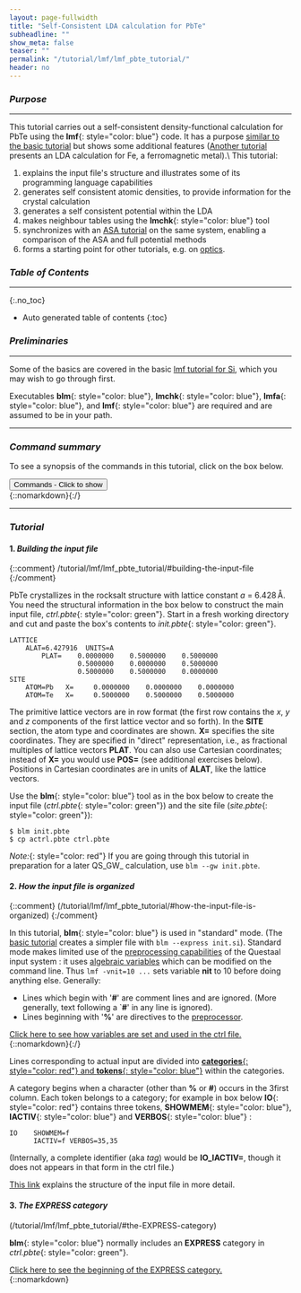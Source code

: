```yaml
---
layout: page-fullwidth
title: "Self-Consistent LDA calculation for PbTe"
subheadline: ""
show_meta: false
teaser: ""
permalink: "/tutorial/lmf/lmf_pbte_tutorial/"
header: no
---
```


### _Purpose_
_____________________________________________________________

This tutorial carries out a self-consistent density-functional calculation for PbTe using the **lmf**{: style="color: blue"} code.
It has a purpose [similar to the basic tutorial](/tutorial/lmf/lmf_tutorial/) but shows some additional features
([Another tutorial](/tutorial/gw/qsgw_fe/) presents an LDA calculation for Fe, a ferromagnetic metal).\\
This tutorial:

1. explains the input file's structure and illustrates some of its programming language capabilities
2. generates self consistent atomic densities, to provide information for the crystal calculation
3. generates a self consistent potential within the LDA
5. makes neighbour tables using the **lmchk**{: style="color: blue"} tool
5. synchronizes with an [ASA tutorial](/tutorial/asa/lm_pbte_tutorial/) on the same system, enabling a comparison of the ASA and full potential methods
6. forms a starting point for other tutorials, e.g. on [optics](/tutorial/application/optics).

### _Table of Contents_
_____________________________________________________________

{:.no_toc}
*  Auto generated table of contents
{:toc}


### _Preliminaries_
_____________________________________________________________

Some of the basics are covered in the basic [lmf tutorial for Si](/tutorial/lmf/lmf_tutorial/), which you may wish to go through first.

Executables **blm**{: style="color: blue"}, **lmchk**{: style="color: blue"}, **lmfa**{: style="color: blue"}, and **lmf**{: style="color: blue"} are required and are assumed to be in your path.

_____________________________________________________________

### _Command summary_

To see a synopsis of the commands in this tutorial, click on the box below.

<div onclick="elm = document.getElementById('1'); if(elm.style.display == 'none') elm.style.display = 'block'; else elm.style.display = 'none';"><button type="button" class="button tiny radius">Commands - Click to show</button></div>
{::nomarkdown}<div style="display:none;margin:0px 25px 0px 25px;"id="1">{:/}

[Make an input file:](/tutorial/lmf/lmf_pbte_tutorial/#building-the-input-file)

~~~
nano init.pbte
blm init.pbte                                 #makes template actrl.pbte and site.pbte
cp actrl.pbte ctrl.pbte
~~~

[Free atomic density and basis parameters](/tutorial/lmf/lmf_pbte_tutorial/#initial-setup-free-atomic-density-and-parameters-for-basis)

~~~
lmfa ctrl.pbte                                #use lmfa to make basp file, atm file and to get gmax
cp basp0.pbte basp.pbte                       #copy basp0 to recognised basp prefix
lmfa ctrl.pbte                                #remake atomic density with updated valence-core partitioning
~~~

[Self-consistency:](/tutorial/lmf/lmf_pbte_tutorial/#self-consistency)

~~~
lmf ctrl.pbte -vnkabc=6 -vgmax=7.8
~~~

{::nomarkdown}</div>{:/}

____________________________________________________________

### _Tutorial_

#### 1. _Building the input file_
{::comment}
/tutorial/lmf/lmf_pbte_tutorial/#building-the-input-file
{:/comment}

PbTe crystallizes in the rocksalt structure with lattice constant _a_ = 6.428&thinsp;&#x212B;. You need the structural information in the box below to construct the main input file,
_ctrl.pbte_{: style="color: green"}. Start in a fresh working directory and cut and paste the box's contents to _init.pbte_{: style="color: green"}.

    LATTICE
	    ALAT=6.427916  UNITS=A
            PLAT=    0.0000000    0.5000000    0.5000000
                     0.5000000    0.0000000    0.5000000
                     0.5000000    0.5000000    0.0000000
    SITE
		ATOM=Pb   X=     0.0000000    0.0000000    0.0000000
		ATOM=Te   X=     0.5000000    0.5000000    0.5000000

The primitive lattice vectors are in row format (the first row contains the _x_, _y_ and _z_ components of the first lattice vector and so forth). In the **SITE** section, the atom type and coordinates are shown. **X=** specifies the site coordinates.  They are specified in "direct" representation, i.e., as fractional multiples of lattice vectors **PLAT**.  You can also use Cartesian coordinates; instead of **X=** you would use **POS=** (see additional exercises below).  Positions in Cartesian coordinates are in units of **ALAT**, like the lattice vectors.

Use the **blm**{: style="color: blue"} tool as in the box below to create the input file (_ctrl.pbte_{: style="color: green"}) and the site file (_site.pbte_{: style="color: green"}):

    $ blm init.pbte
    $ cp actrl.pbte ctrl.pbte

_Note:_{: style="color: red"} If you are going through this tutorial in preparation for a later QS_GW_ calculation,
use `blm --gw init.pbte`.


#### 2. _How the input file is organized_
{::comment}
(/tutorial/lmf/lmf_pbte_tutorial/#how-the-input-file-is-organized)
{:/comment}

In this tutorial, **blm**{: style="color: blue"} is used in "standard" mode. (The [basic tutorial](/tutorial/lmf/lmf_tutorial/)
creates a simpler file with `blm --express init.si`).
Standard mode makes limited use of the [preprocessing capabilities](/docs/input/inputfile/#preprocessor) of the Questaal input system :
it uses [algebraic variables](/docs/input/preprocessor/#variables) which can be modified on the command line.
Thus `lmf -vnit=10 ...` sets variable **nit** to 10 before doing anything else.  Generally:

* Lines which begin with '**#**' are comment lines and are ignored. (More generally, text following a `**#**' in any line is ignored).
* Lines beginning with '**%**' are directives to the [preprocessor](/docs/input/preprocessor/).

<div onclick="elm = document.getElementById('variablesexplained'); if(elm.style.display == 'none') elm.style.display = 'block'; else elm.style.display = 'none';">
<span style="text-decoration:underline;">Click here to see how variables are set and used in the ctrl file.</span>
</div>{::nomarkdown}<div style="display:none;padding:0px;" id="variablesexplained">{:/}

The beginning of the ctrl file generated by **blm**{: style="color: blue"} should look like the following:

~~~
# Variables entering into expressions parsed by input
% const nit=10
% const met=5
% const so=0 nsp=so?2:1
% const lxcf=2 lxcf1=0 lxcf2=0     # for PBE use: lxcf=0 lxcf1=101 lxcf2=130
% const pwmode=0 pwemax=3          # Use pwmode=1 or 11 to add APWs
% const nkabc=0 gmax=0
~~~

**% const** tells the proprocessor that it is declaring one or more variables.  **nit**, **met**, etc,  used in expressions later on.
The parser interprets the contents of brackets **{...}** as [algebraic expressions](/docs/input/preprocessor/#expression-substitution):
The contents of **{...}** is evaluated and the numerical result is substituted for it.
Expression substitution works for input lines proper, and also in the directives.

For example this line

    metal=  {met}                    # Management of k-point integration weights in metals

becomes

    metal=  5

because **met** is a numerical expression (admittedly a trivial one).  It evaluates to 5 because **met** is declared as an algebraic variable and assigned value 5 near the top of the ctrl file.  The advantage is that you can do algebra in the input file, and you can also re-assign values to variables from the command line, as we will see shortly.

{::nomarkdown}</div>{:/}

Lines corresponding to actual input are divided into
[**categories**{: style="color: red"} and **tokens**{: style="color: blue"}](/docs/input/inputfile/#tags-categories-and-tokens) within the
categories.

A category begins when a character (other than **%** or **#**) occurs in the
3first column.  Each token belongs to a category; for example in box below **IO**{: style="color: red"} contains three tokens,
**SHOWMEM**{: style="color: blue"}, **IACTIV**{: style="color: blue"} and **VERBOS**{: style="color: blue"} :

    IO    SHOWMEM=f
          IACTIV=f VERBOS=35,35

(Internally, a complete identifier (aka _tag_) would be **IO_IACTIV=**, though it does not appears in that form in the ctrl file.)

[This link](/docs/input/inputfile/#input-file-structure) explains the structure of the input file in more detail.

####  3. _The **EXPRESS** category_
(/tutorial/lmf/lmf_pbte_tutorial/#the-EXPRESS-category)

**blm**{: style="color: blue"} normally includes an **EXPRESS** category in _ctrl.pbte_{: style="color: green"}.

<div onclick="elm = document.getElementById('express'); if(elm.style.display == 'none') elm.style.display = 'block'; else elm.style.display = 'none';">
<span style="text-decoration:underline;">Click here to see the beginning of the EXPRESS category.</span>
</div>{::nomarkdown}<div style="display:none;padding:0px;" id="express">{:/}

{::comment}
<div onclick="elm = document.getElementById('express'); if(elm.style.display == 'none') elm.style.display = 'block'; else elm.style.display = 'none';">Click here
to see the beginning of the EXPRESS category.</div>
{::nomarkdown}<div style="display:none;padding:0px;" id="express">{:/}
{:/comment}

~~~
EXPRESS
# Lattice vectors and site positions
  file=   site

# Basis set
  gmax=   {gmax}                   # PW cutoff for charge density
  autobas[pnu=1 loc=1 lmto=5 mto=4 gw=0]
~~~

{::nomarkdown}</div>{:/}

Tags in the **EXPRESS** category are effectively
aliases for tags in other categories, e.g. **EXPRESS_gmax** corresponds to
the same input as **HAM_GMAX**.  If you put a tag into **EXPRESS**, it will
be read there and ignored in its usual location; thus in this instance adding **GMAX**
to the **HAM** category would have no effect.

The purpose of **EXPRESS** is to simplify the input file,
collecting the most commonly used tags in one place.

####  4. _Determining what input an executable seeks_
{::comment}
(/tutorial/lmf/lmf_pbte_tutorial/#determining-what-input-an-executable-seeks)
{:/comment}

Executables accept input from two primary streams : tags in the ctrl file and additional information through command-line switches.
Each executable reads its own particular set, though most executables share many tags in common.

Usuually an input file contains only a small subset of the tags an executable will try to read; defaults are used for the vast majority of tags.

There are four special modes designed to facilitate managing input files.  For definiteness consider the executable **lmfa**{: style="color: blue"}.

~~~
$ lmfa --input
$ lmfa --help
$ lmfa --showp
$ lmfa --show | lmfa --show=2
~~~

`--input` puts **lmfa**{: style="color: blue"} in a special mode.  It doesn't attempt to read anything; instead, it prints out a (large) table of all the tags it would try to read, including a brief description of the tag, and then exits.\\
See [here](/docs/input/inputfile/#help-with-finding-tokens) for further description.

`--help` performs a similar function for the command line arguments: it prints out a brief summary of arguments effective in the executable you are using.\\
See [annotated lmfa output](/docs/outputs/lmfa_output/#help-explained) for further description.

`--showp` reads the input through the preprocessor, prints out the preprocessed file, and exits.\\
See the [annotated lmf output](/docs/outputs/lmf_output/#preprocessors-transformation-of-the-input-file)
for a comparison of the pre- and post-processed forms of the input file in this tutorial.

`--show` tells **lmfa**{: style="color: blue"} to print out tags as it reads them (or the defaults it uses).\\
It is explained in the [annotated lmf output](/docs/outputs/lmf_output/#display-tags-parsed-in-the-input-file).

See [Table of Contents](/tutorial/lmf/lmf_pbte_tutorial#table-of-contents)

####  5. _Initial setup: free atomic density and parameters for basis_
{::comment}
/tutorial/lmf/lmf_pbte_tutorial/#initial-setup-free-atomic-density-and-parameters-for-basis
{:/comment}

To carry out a self-consistent calculation, we need to prepare the following.

1. Make a [self-consistent atomic density](/docs/outputs/lmfa_output/#self-consistent-density) for each species.
2. Fit the [density outside the augmentation radius](/docs/outputs/lmfa_output/#fitting-the-charge-density-outside-the-augmentation-radius)
   to analytic functions. **lmf**{: style="color: blue"} will [overlap atomic densities](/docs/outputs/lmf_output/#mattheis-construction) to make a starting trial density.\\
   Information about the augmented and interstitial parts of the density are written to file _atm.pbte_{: style="color: green"}.
3. Provide a reasonable estimate for the
   [gaussian smoothing radius <i>r<sub>s</sub></i> and hankel energy <i>&epsilon;</i>](/docs/code/smhankels/#differential-equation-for-smooth-hankel-functions))
   that fix the shape of the [smooth Hankel envelope functions](/tutorial/lmf/lmf_pbte_tutorial/#envelopes-explained)
   for _l_=0,&thinsp;1,&hellip;.  The _l_ cutoff is determined internally, depending on the setting of &thinsp;[**HAM\_AUTOBAS\_LMTO**](/docs/input/inputfile/#ham).\\
   These parameters are written to file _basp0.pbte_{: style="color: green"} as &thinsp;**RSMH**&thinsp; and &thinsp;**EH**.
4. Provide a reasonable estimate for boundary conditions that fix [linearization energies](/docs/package_overview/#linear-methods-in-band-theory), parameterized by the
   [logarithmic derivative parameter _P<sub>l</sub>_](/docs/code/asaoverview/#logderpar),
   aka the "continuous principal quantum number."\\
   These parameters are written to _basp0.pbte_{: style="color: green"} as &thinsp;**P**.
5. Decide on which shallow cores should be included as [local orbitals](/tutorial/lmf/lmf_pbte_tutorial/#local-orbitals).\\
   Local orbitals are written _basp0.pbte_{: style="color: green"} as nonzero values of &thinsp;**PZ**.
6. Supply an [estimate](/tutorial/lmf/lmf_pbte_tutorial/#estimate-for-gmax) for the interstitial density plane wave cutoff **GMAX**.

**lmfa**{: style="color: blue"} is a tool that will provide all of this information automatically.  It will write atomic density information
to _atm.pbte_{: style="color: green"} and basis set information to template _basp0.pbte_{: style="color: green"}.  The Questaal suite reads
from _basp.pbte_{: style="color: green"}, but **lmfa**{: style="color: blue"} writes to basp0 to avoid overwriting a file you may want to
preserve.  You can edit _basp.pbte_{: style="color: green"} and customize the basis set.

As a first step, do:

~~~
$ lmfa ctrl.pbte                                #use lmfa to make basp file, atm file and to get gmax
$ cp basp0.pbte basp.pbte                       #copy basp0 to recognised basp prefix
~~~

#####  5.1 Local orbitals
{::comment}
(/tutorial/lmf/lmf_pbte_tutorial/#local-orbitals)
{:/comment}

Part of **lmfa**{: style="color: blue"}'s function is to identify _local orbitals_ that
[extend the linear method](/docs/package_overview/#linear-methods-in-band-theory).  Linear methods are reliable only over a limited energy
window; certain elements may require an extension to the linear approximation for accurate calculations.  This is accomplished with
[local orbitals](/docs/package_overview/#linear-methods-in-band-theory).  **lmfa**{: style="color: blue"} will automatically look for atomic
levels which, if certain criteria are satisfied it designates as a local orbital, and includes this information in the basp0 file.
The [annotated lmfa output](/docs/outputs/lmfa_output/#lo-explained) explains how **lmfa**{: style="color: blue"} analyzes core states for
local orbitals.

{::comment}
<div onclick="elm = document.getElementById('localorbitals'); if(elm.style.display == 'none') elm.style.display = 'block'; else elm.style.display = 'none';">
<span style="text-decoration:underline;">Click here for a description of how local orbitals are specified.</span>
</div>{::nomarkdown}<div style="display:none;padding:0px;" id="localorbitals">{:/}
{:/comment}

<div class="dropButtonMid" onclick="dropdown( this );">Click here for a brief description of the linear method and its extension using local orbitals.</div>
{::nomarkdown}<div class="dropContent">{:/}

Inspect _basp.pbte_{: style="color: green"}.  Note in particular this text connected with the Pb atom:

~~~
    PZ= 0 0 15.934
~~~

(The same information can be supplied in the input file,
through [**SPEC\_ATOM\_PZ**](/docs/input/inputfile/#spec-cat).)

**lmfa**{: style="color: blue"} is suggesting that the Pb 5_d_ state is shallow enough that it be included in the valence.  Since this state
is far removed from the fermi level, we would badly cover the hilbert space spanned by Pb 6_d_ state were we to use Pb 5_d_ as the valence partial
wave. (In a linear method you are allowed to choose a single energy to construct the partial wave; it is
usually the "valence" state, which is near the Fermi level.)

This problem is resolved with local orbitals : these are partials wave at an energy far removed from the Fermi level.
The three numbers following **PZ**
correspond to specifications for local orbitals in the _s_, _p_, and _d_ channels.  Zero indicates "no local orbital;"
there is only a _d_ orbital here.

**15.934** is actually a compound of **10** and the "[continuous principal quantum number](/docs/code/asaoverview/#augmentation-sphere-boundary-conditions-and-continuous-principal-quantum-numbers)"
**5.934**. The 10's digit tells **lmf**{: style="color: blue"}
to use an "enhanced" local orbital as opposed to the usual variety found in most
density-functional codes.  Enhanced orbitals append a tail so that the
density from the orbital spills into the interstitial.
You can specify a "traditional" local orbital by omitting the 10, but this kind is more accurate, and there is no advantage to doing so.

The continuous principal quantum number (**5.934**) specifies the [number of nodes and boundary
condition](/docs/code/asaoverview/#augmentation-sphere-boundary-conditions-and-continuous-principal-quantum-numbers).  The large fractional part
of _P_ is [large for core states](/docs/code/asaoverview/#continuous-principal-quantum-number-for-core-levels-and-free-electrons), typically
around 0.93 for shallow cores.  **lmfa**{: style="color: blue"} determines the proper value for the atomic potential.  In the
self-consistency cycle the potential will change and **lmf**{: style="color: blue"} will update this value.

**lmfa**{: style="color: blue"} automatically selects the valence-core partitioning; the information is given in _basp.pbte_{: style="color: green"}.
You can set the partitioning manually by editing this file.

_Note:_{: style="color: red"} high-lying states can also be included as local orbitals; they improve on the hilbert
space far above the Fermi level. In the LDA they are rarely needed and **lmfa**{: style="color: blue"} will not add them
to the _basp.pbte_{: style="color: green"}.  But they can sometimes be important in _GW_ calculations, since in contrast to
the LDA, unoccupied states also contribute to the potential.

{::nomarkdown}</div>{:/}

##### 5.2 Valence-core partitioning of the free atomic density
{::comment}
/tutorial/lmf/lmf_pbte_tutorial/#valence-core-partitioning-of-the-free-atomic-density
{:/comment}

After _basp.pbte_{: style="color: green"} has been modified, you must run **lmfa**{: style="color: blue"} a second time:

~~~
$ lmfa ctrl.pbte
~~~

This is necessary whenever the [valence-core partitioning changes]( /docs/outputs/lmfa_output/#self-consistent-density) through the addition or removal of a local orbital.
Even though **lmfa**{: style="color: blue"} writes the atomic to _atm.pbte_{: style="color: green"}, this file will change when
partitioning between core and valence will change with the introduction of local orbitals, as described next.
This is because core and valence densities are kept separately.


###### _Relativistic core levels_
{::comment}
/tutorial/lmf/lmf_pbte_tutorial/#relativistic-core-levels
{:/comment}

Normally **lmfa**{: style="color: blue"} determines the core levels and core density from
the scalar Dirac equation.  However there is an option to compute the core levels from the full Dirac equation.

{::comment}
<div onclick="elm = document.getElementById('diraccore'); if(elm.style.display == 'none') elm.style.display = 'block'; else elm.style.display = 'none';">
<span style="text-decoration:underline;">Click here for discussion about calculating core levels from the Dirac equation.</span>
</div>{::nomarkdown}<div style="display:none;padding:0px;" id="diraccore">{:/}
{:/comment}

<div class="dropButtonMid" onclick="dropdown( this );">Click here for discussion about calculating core levels from the Dirac equation.</div>
{::nomarkdown}<div class="dropContent">{:/}

Tag **HAM_REL** controls how the Questaal package manages different levels of relativistic treatment.
Run `lmfa --input` and look for **HAM_REL**.  You should see:

~~~
 HAM_REL                opt    i4       1,  1     default = 1
   0 for nonrelativistic Schr&ouml;dinger equation
   1 for scalar relativistic Schr&ouml;dinger equation
   2 for Dirac equation (ASA only for now)
   10s digit 1: compute core density with full Dirac equation
   10s digit 2: Like 1, but neglect coupling (1,2) pairs in 4-vector
~~~

Set **HAM_REL=11** to make **lmfa**{: style="color: blue"} calculate the core levels and core density with the full Dirac
equation.

You might want to see the core level eigenvalues; they can shift significantly relative to the scalar Dirac solution.
Also, _l_ is no longer a good quantum number so there can be multiple eigenvalues connected with
the scalar Dirac _l_.   To see these levels, invoke **lmfa**{: style="color: blue"}
with a sufficiently high verbosity.  In the present instance insert
**HAM REL=11** into _ctrl.pbte_{: style="color: green"} and do

~~~
$ lmfa --pr41 ctrl.pbte
~~~

You should see the following table:

~~~
 Dirac core levels:
 nl  chg    <ecore(S)>     <ecore(D)>     <Tcore(S)>     <Tcore(D)>   nre
 1s   2   -6461.412521   -6461.420614    9160.575645    9160.568216   439
 ec(mu)   -6461.420614   -6461.420614
 2s   2   -1154.772794   -1154.777392    2201.484620    2201.485036   473
 ec(mu)   -1154.777392   -1154.777392
 3s   2    -277.137428    -277.136313     700.148783     700.160432   501
 ec(mu)    -277.136313    -277.136313
 4s   2     -62.683976     -62.678557     231.671152     231.686270   531
 ec(mu)     -62.678557     -62.678557
 5s   2     -10.589828     -10.580503      60.826909      60.833608   567
 ec(mu)     -10.580503     -10.580503
 2p   6    -990.094400   -1001.984462    1702.510726    1772.365432   475
 ec(mu)    -948.389636   -1109.174115    -948.389636   -1109.174115    -948.389636    -948.389636
 3p   6    -229.993746    -232.623198     568.649082     585.156080   505
 ec(mu)    -220.667558    -256.534478    -220.667558    -256.534478    -220.667558    -220.667558
 4p   6     -47.246014     -47.902771     184.751871     189.523363   537
 ec(mu)     -44.969950     -53.768412     -44.969950     -53.768412     -44.969950     -44.969950
 5p   6      -6.300710      -6.422904      43.507054      44.670581   577
 ec(mu)      -5.869706      -7.529300      -5.869706      -7.529300      -5.869706      -5.869706
 3d  10    -182.032939    -182.146340     501.452676     502.171493   509
 ec(mu)    -179.091564    -186.728504    -179.091564    -186.728504    -179.091564    -186.728504    -179.091564    -186.728504    -179.091564    -179.091564
 4d  10     -29.432703     -29.453418     150.979227     151.198976   545
 ec(mu)     -28.796634     -30.438595     -28.796634     -30.438595     -28.796634     -30.438595     -28.796634     -30.438595     -28.796634     -28.796634
 5d  10      -1.566638      -1.562069      23.907636      23.945913   605
 ec(mu)      -1.485638      -1.676716      -1.485638      -1.676716      -1.485638      -1.676716      -1.485638      -1.676716      -1.485638      -1.485638
 4f  14      -9.755569      -9.751307     117.412788     117.457023   569
 ec(mu)      -9.592725      -9.962749      -9.592725      -9.962749      -9.592725      -9.962749      -9.592725      -9.962749      -9.592725      -9.962749      -9.592725      -9.962749      -9.592725      -9.592725

 qcore(SR) 78.000000  qcore(FR)  78.000000  rho(rmax)  0.00000
 sum ec :    -25841.9031 (SR)    -25934.9233 (FR) diff       -93.0203
 sum tc :     48113.1010 (SR)     48677.3220 (FR) diff       564.2210
~~~

The scalar Dirac Pb 5_d_ eigenvalue (**-1.566638 Ry**) gets split into 6 levels with energy **-1.485638 Ry** and four with
**-1.676716 Ry**.  The mean (**-1.56207 Ry**) is close to the scalar Dirac value.  In the absence of a magnetic field a
particular _l_ will split into two distinct levels with degeneracies 2_l_ and 2_l_+2, respectively.

The bottom part of the table shows how much the free atom's total energy changes as a consequence of the fully
relativistic Dirac treatment.

{::nomarkdown}</div>{:/}

##### 5.3 Automatic determination of basis set
{::comment}
/tutorial/lmf/lmf_pbte_tutorial/#automatic-determination-of-basis-set
{:/comment}

**lmfa**{: style="color: blue"} loops over each species, generating a [self-consistent density](/docs/outputs/lmfa_output/#self-consistent-density).

Given a density and corresponding potential, **lmfa**{: style="color: blue"} will construct some estimates for the basis set, namely the
generation of envelope function parameters **RSMH**&thinsp; and &thinsp;**EH** (and possibly **RSMH2**&thinsp; and &thinsp;**EH2**, depending
on the setting of [**HAM\_AUTOBAS\_MTO**](/docs/input/inputfile/#ham)), analyzing which cores should be promoted to local orbitals, and
reasonable estimates for the boundary condition of the partial wave that dete

{::nomarkdown} <a name="envelopes-explained"></a> {:/}
{::comment}
(/tutorial/lmf/lmf_pbte_tutorial/#envelopes-explained)
{:/comment}

Envelope functions
: The envelope functions ([smoothed Hankel functions](/docs/code/smhankels/)) are characterized by **RSMH** and **EH**.
**RSMH** is the Gaussian "smoothing radius" and approximately demarcates the transition between short-range behavior,
where the envelope varies as <i>r<sup>l</sup></i>, and asymptotic behavior where it decays exponentially with
decay length 1/<i>&kappa;<sub>l</sub></i>=1/&radic;<span style="text-decoration: overline">&minus;<i>&epsilon;<sub>l</sub></i></span>, where
<i>&epsilon;<sub>l</sub></i> is one of the **EH**. **lmfa**{: style="color: blue"} finds an estimate for **RSMH** and **EH** by fitting them
to the "interstitial" part of the atomic wave functions (the region outside the augmentation radius).
: Fitting the smooth Hankel function to the numerically tabulated exact function is usually quite accurate.  For Pb, the
error in the energy (estimated from the single particle sum) is is 0.00116 Ry --- very small on the scale of other errors.\\
The fitting process is described in more detail in the [annotated lmfa output](/docs/outputs/lmfa_output/#envelopes-explained).
: **lmf**{: style="color: blue"} requires **RSMH** and **EH**.  Those generated by **lmfa**{: style="color: blue"} are
reasonable, but unfortunately not optimal choices for the crystal, as explained in the [annotated lmfa
output](/docs/outputs/lmfa_output/#generating-basis-information). You can change them by hand, or optimize them with **lmf**{: style="color: blue"}'s
optimizing function, `--opt`.   To make an accurate basis, a second envelope function is added through **RSMH2** and **EH2**.
(**lmfa**{: style="color: blue"} automatically does this, depending on the setting of [**HAM\_AUTOBAS\_MTO**](/docs/input/inputfile/#ham)).
Alternatively you can add APW's to the basis.
For a detailed discussion on how to select the basis set, see [this tutorial](/tutorial/lmf/lmf_bi2te3_tutorial).\\
_Note:_{: style="color: red"} The new [Jigsaw Puzzle Orbital](/docs/code/jpos) basis is expected significantly improve on the accuracy of the existing Questaal basis.
High quality envelope functions are automatically constructed that continuously extrapolate the accurate augmented partial waves
smoothly into the interstitial; the kinetic energy of the envelope functions are continuous across the augmentation boundary.

{::nomarkdown} <a name="lo-explained"></a> {:/}
{::comment}
(/tutorial/lmf/lmf_pbte_tutorial/#lo-explained)
{:/comment}

Local orbitals
: **lmfa**{: style="color: blue"} searches for core states which are shallow enough to be treated as local orbitals,
using the core energy and charge spillout of the augmentation radius (**rmt**) as criteria; see [annotated lmfa output](/docs/outputs/lmfa_output/#lo-explained).
: When it was run for the first time, **lmfa**{: style="color: blue"} [singled out](/tutorial/lmf/lmf_pbte_tutorial/#local-orbitals) the Pb 5_d_ state, using
information from the table below taken from **lmfa**{: style="color: blue"}'s standard output.  Once local orbitals are specified **lmfa**{: style="color: blue"} is able to appropriately
partition the valence and core densities.  This is essential because the two densities are treated differently in the crystal code.
Refer to the [annotated lmfa output](/docs/outputs/lmfa_output/#lo-explained) for more details.

~~~
 Find local orbitals which satisfy E > -2 Ry  or  q(r>rmt) > 5e-3
 l=2  eval=-1.569  Q(r>rmt)=0.0078  PZ=5.934  Use: PZ=15.934
 l=3  eval=-9.796  Q(r>rmt)=3e-8  PZ=4.971  Use: PZ=0.000
~~~

{::nomarkdown} <a name="bc-explained"></a> {:/}
{::comment}
(/tutorial/lmf/lmf_pbte_tutorial/#bc-explained)
{:/comment}

Boundary conditions
: The free atomic wave function satisfies the boundary condition that the wave function decay as <i>r</i>&rarr;&infin;.
Thus, the value and slope of this function at **rmt** are determined by the asymptotic boundary condition.
This boundary condition is needed for fixing the [linearization energy](/docs/package_overview/#linear-methods-in-band-theory)
of the partial waves in the crystal code.
**lmfa**{: style="color: blue"} generates an estimate for this energy and encapsulates it into the
["continuous principal quantum number"](/docs/code/asaoverview/#logderpar),
saved as **P** in _basp0.pbte_{: style="color: green"} (normally **P** will updated in the
self-consistency cycle).\\
Refer to the [annotated lmfa output](/docs/outputs/lmfa_output/#envelopes-explained) for more details.

<i> </i>

##### 5.4 Fitting the interstital density
{::comment}
/tutorial/lmf/lmf_pbte_tutorial/#fitting-the-interstital-density
{:/comment}

**lmfa**{: style="color: blue"} fits valence and core densities to a linear combination of smooth Hankel functions.
This information will be used to overlap free-atomic densities to obtain a trial starting density.
This is explained in the [annotated lmfa output](/docs/outputs/lmfa_output/#fitting-the-charge-density-outside-the-augmentation-radius).

##### 5.5 Estimate for GMAX
{::comment}
(/tutorial/lmf/lmf_pbte_tutorial/#estimate-for-gmax)
{:/comment}

After looping over all species **lmfa**{: style="color: blue"} writes basis information to
_basp0.pbte_{: style="color: green"}, atomic charge density data to file
_atm.pbte_{: style="color: green"}, and exits with the following printout:

~~~
 FREEAT:  estimate HAM_GMAX from RSMH:  GMAX=4.3 (valence)  7.8 (local orbitals)
~~~

This is the _G_ cutoff **EXPRESS\_gmax** or [**HAM\_GMAX**](/docs/input/inputfile/#spec) that the ctrl file needs in the next section.  It determines the mesh spacing for the charge density.
Two values are printed, one determined from the shape of valence envelope functions (**4.3**) and, if local orbitals are present
the largest value found from their shape, as explained in the [annotated lmfa output](/docs/outputs/lmfa_output/#estimating-the-plane-wave-cutoff-gmax).

See [Table of Contents](/tutorial/lmf/lmf_pbte_tutorial#table-of-contents)

####  6. _Self consistency_
{::comment}
/tutorial/lmf/lmf_pbte_tutorial/#self-consistency
{:/comment}


We are almost ready to carry out a self-consistent calculation.
It proceeds in a manner [similar to the basic tutorial](/tutorial/lmf/lmf_tutorial/#tutorial).
Try the following:

~~~
$ lmf ctrl.pbte
~~~

**lmf**{: style="color: blue"} stops with this message:

~~~
 Exit -1 bzmesh: illegal or missing k-mesh
~~~

We haven't yet specified a _k_ mesh.
You must supply it yourself since there are too many contexts to supply a sensible default value.
In this case a _k_-mesh of 6&times;6&times;6
divisions is adequate.   With your text editor change **nkabc=0** in the ctrl file
to **nkabc=6**, or alternatively assign variable **nkabc** on the command line (which is what this tutorial will do).

We also haven't specified the _G_ cutoff for the density mesh.  **blm**{: style="color: blue"} does not determine this parameter automatically
because it is sensitive to the selection of basis parameters, hich local orbitals are included.
**lmfa**{: style="color: blue"} conveniently [supplies](/tutorial/lmf/lmf_pbte_tutorial/#estimate-for-gmax) that information for us,
based in the shape of envelope functions it found.  In this case the valence
_G_ cutoff is quite small (**4.3**), but the Pb 5_d_ local orbital is a much sharper function,
and requires a larger cutoff (**7.8**).  You must use use the larger of the two.

_Note:_{: style="color: red"} if you change the shape of the envelope functions
you must take care that **gmax** is large enough. This is described in the
lmf output below.

Change variable **gmax=0** in the ctrl file, or alternatively add a variable to the command line:

~~~
$ lmf ctrl.pbte -vnkabc=6 -vgmax=7.8
~~~

**lmf**{: style="color: blue"} should converge to self-consistency in 10 iterations.
The standard output is annotated in some detail [here](/docs/outputs/lmf_output).

Just before exiting, **lmf**{: style="color: blue"} prints out

~~~

 diffe(q)=  0.000000 (0.000005)    tol= 0.000010 (0.000030)   more=F
c nkabc=6 gmax=7.8 ehf=-55318.1620974 ehk=-55318.1620958
~~~

The first line prints out the change in [Harris-Foulkes](/tutorial/lmf/lmf_tutorial/#faq) energy relative to the prior iteration and some norm of RMS change in the
charge density <i>n</i><sup>out</sup>&minus;<i>n</i><sup>in</sup> (see arrows), followed by the tolerances required for self-consistency.

The last line prints out a table of variables that were specified on the command line, and total
energies from the Harris-Foulkes and Kohn-Sham functionals.  Theses are different
functionals but they should approach the same value at self-consistency.
The **c** at the beginning of the line indicates that this iteration is self-consistent.

See [Table of Contents](/tutorial/lmf/lmf_pbte_tutorial#table-of-contents)

### _Other Resources_

+ Click [here](/docs/outputs/lmfa_output/) to see annotated standard output from **lmfa**{: style="color: blue"}, and
  [here](/docs/outputs/lmf_output/) to see annotated standard output from **lmf**{: style="color: blue"}.

+ An input file's structure, and features of the programming language capability, is explained in some detail
  [here](/docs/input/inputfile/). The full syntax of categories and tokens can be found in the [input file manual](/docs/input/inputfilesyntax).

+ [This tutorial](https://lordcephei.github.io/buildingfpinput/) more fully describes some important tags the **lmf**{: style="color: blue"} reads,
  and [this one](/tutorial/gw/poscar_qsgw) presents alternative ways to build input files from various sources such as the VASP _POSCAR_{: style="color: green"} file.

+ [This tutorial](/tutorial/lmf/lmf_bi2te3_tutorial/) more fully explains the **lmf**{: style="color: blue"} basis set.
  There is a corresponding tutorial on the basics of a [self-consistent ASA calculation for PbTe](/tutorial/asa/lm_pbte_tutorial).
  [A tutorial on optics](/docs/properties/optics/) can be gone through after you have finished this one.

+ [This document](/docs/code/fpoverview/) gives an overview of some of **lmf**{: style="color: blue"}'s unique features and capabilities.

+ The theoretical formalism behind the **lmf**{: style="color: blue"} is described in detail in this book chapter:
M. Methfessel, M. van Schilfgaarde, and R. A. Casali, ``A full-potential LMTO method based
on smooth Hankel functions,'' in _Electronic Structure and Physical Properties of
Solids: The Uses of the LMTO Method_, Lecture Notes in Physics,
<b>535</b>, 114-147. H. Dreysse, ed. (Springer-Verlag, Berlin) 2000.

### _Additional exercises_
{::comment}
/tutorial/lmf/lmf_pbte_tutorial/#additional-exercises
{:/comment}

1. Try self-consistent calculations with the Pb 5_d_ in the valence as a local orbital.  Repeat the calculation but remove the **PZ** part from _basp.pbte_{: style="color: green"}.

2. Specify symops manually.


{::comment}

1. Alternatively you can add APW's to the basis.
Create a hyperlink when one becomes available.

2. --opt needs a tutorial.

{:/comment}
